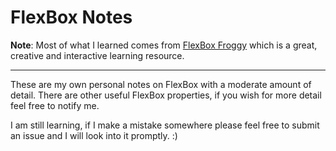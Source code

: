 # FlexBox Notes
**Note**: Most of what I learned comes from [FlexBox Froggy](https://flexboxfroggy.com/) which is a great, creative and interactive learning resource. 

***

These are my own personal notes on FlexBox with a moderate amount of detail. There are other useful FlexBox properties, if you wish for more detail feel free to notify me.

I am still learning, if I make a mistake somewhere please feel free to submit an issue and I will look into it promptly. :)
